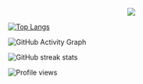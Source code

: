 
<p align="center">
    <img src= "https://readme-typing-svg.demolab.com?font=Fira+Code&pause=1000&color=36F7BE&center=true&vCenter=true&width=435&lines=An+aspiring+Software+Engineer;Interned+%40+Jubila+%26+UOB;Technology+%26+Finance+Enthusiast;CS+Undergraduate+%40+SUTD" /></a>
</p>


[![Top Langs](https://github-readme-stats.vercel.app/api/top-langs/?username=dr-lazarus)](https://github.com/anuraghazra/github-readme-stats)

![GitHub Activity Graph](https://activity-graph.herokuapp.com/graph?username=dr-lazarus)  

![GitHub streak stats](https://github-readme-streak-stats.herokuapp.com/?user=dr-lazarus)  

![Profile views](https://gpvc.arturio.dev/carrotbeetrice)
